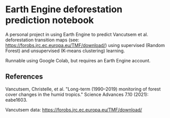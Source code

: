 # Earth Engine deforestation prediction notebook
A personal project in using Earth Engine to predict Vancutsem et al. deforestation transition maps (see: https://forobs.jrc.ec.europa.eu/TMF/download/) using supervised (Random Forest) and unsupervised (K-means clustering) learning.

Runnable using Google Colab, but requires an Earth Engine account.

## References

Vancutsem, Christelle, et al. "Long-term (1990–2019) monitoring of forest cover changes in the humid tropics." Science Advances 7.10 (2021): eabe1603.

Vancutsem data: https://forobs.jrc.ec.europa.eu/TMF/download/
